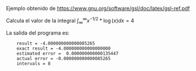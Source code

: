 Ejemplo obtenido de https://www.gnu.org/software/gsl/doc/latex/gsl-ref.pdf

Calcula el valor de la integral
$\int_{\infty}^{\infty} x^{-1/2}*\log(x)dx = 4$

La salida del programa es:

		result = -4.000000000000085265
		exact result = -4.000000000000000000
		estimated error =  0.000000000000135447
		actual error = -0.000000000000085265
		intervals = 8
